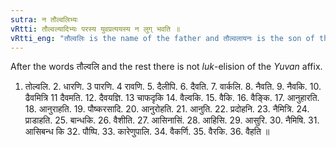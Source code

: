 ```yaml
---
sutra: न तौल्वलिभ्यः
vRtti: तौल्वल्यादिभ्यः परस्य युवप्रत्ययस्य न लुग् भवति ॥
vRtti_eng: "तौल्वलिः is the name of the father and तौल्वलायनः is the son of the former, formed by the _Yuvan_ affix फक् (IV. 1. 101)."
---
```

After the words तौल्वलि and the rest there is not _luk_-elision of the _Yuvan_ affix.

1. तोल्वलि. 2. धारणि. 3 पारणि. 4 रावणि. 5. दैलीपि. 6. दैवति. 7. वार्कलि. 8. नैवति. 9. नैवकि. 10. ढैवमित्रि 11 दैवमति. 12. दैवयज्ञि. 13 चाफदृकि 14. वैल्वकि. 15. वैकि. 16. वैङ्कि. 17. आनुहारति. 18. आनुराहति. 19. पौष्करसादि. 20. आनुरोहति. 21. आनुति. 22. प्रदोहनि. 23. नैमित्रि. 24. प्राडाहति. 25. बान्धकि. 26. वैशीति. 27. आसिनासिं. 28. आहिसि. 29. आसुरि. 30. नैमिषि. 31. आसिबन्ध कि 32. पौष्पि. 33. कारेणुपालि. 34. वैकर्णि. 35. वैरकि. 36. वैहति ॥
